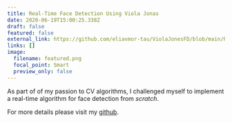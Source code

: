 ```yaml
---
title: Real-Time Face Detection Using Viola Jonas
date: 2020-06-19T15:00:25.338Z
draft: false
featured: false
external_link: https://github.com/eliavmor-tau/ViolaJonesFD/blob/main/README.md
links: []
image:
  filename: featured.png
  focal_point: Smart
  preview_only: false
---
```

As part of of my passion to CV algorithms, I challenged myself to implement a real-time algorithm for face detection from *scratch*.

For more details please visit my [github](https://github.com/eliavmor-tau/ViolaJonesFD/blob/main/README.md).